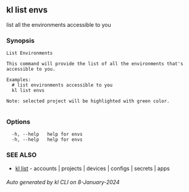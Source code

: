 ## kl list envs

list all the environments accessible to you

### Synopsis

```
List Environments

This command will provide the list of all the environments that's accessible to you. 

Examples:
  # list environments accessible to you
  kl list envs

Note: selected project will be highlighted with green color.


```

### Options

```
  -h, --help   help for envs
  -h, --help   help for envs
```

### SEE ALSO

* [kl list](kl_list.md)  - accounts | projects | devices | configs | secrets | apps

###### Auto generated by kl CLI on 8-January-2024
